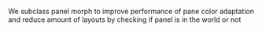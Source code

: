 We subclass panel morph to improve performance of pane color adaptation and reduce amount of layouts by checking if panel is in the world or not
